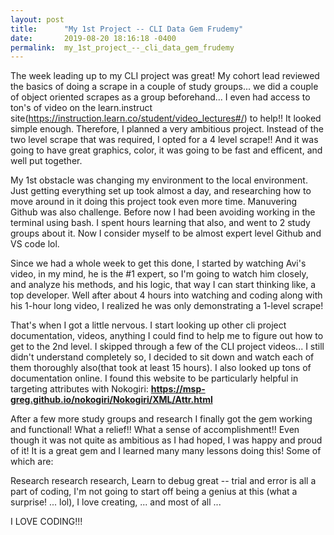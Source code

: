 ```yaml
---
layout: post
title:      "My 1st Project -- CLI Data Gem Frudemy"
date:       2019-08-20 18:16:18 -0400
permalink:  my_1st_project_--_cli_data_gem_frudemy
---
```



The week leading up to my CLI project was great!  My cohort lead reviewed the basics of doing a scrape in a couple of study groups... we did a couple of object oriented scrapes as a group beforehand... I even had access to ton's of video on the learn.instruct site(https://instruction.learn.co/student/video_lectures#/) to help!!  It looked simple enough.  Therefore, I planned a very ambitious project.  Instead of the two level scrape that was required, I opted for a 4 level scrape!!  And it was going to have great graphics, color, it was going to be fast and efficent, and well put together.  

My 1st obstacle was changing my environment to the local environment.  Just getting everything set up took almost a day, and researching how to move around in it doing this project took even more time.   Manuvering Github was also challenge.  Before now I had been avoiding working in the terminal using bash.   I spent hours learning that also, and went to 2 study groups about it.  Now I consider myself to be almost expert level Github and VS code lol.

Since we had a whole week to get this done, I started by watching Avi's video, in my mind, he is the #1 expert, so I'm going to watch him closely, and analyze his methods, and his logic, that way I can start thinking like, a top developer.  Well after about 4 hours into watching and coding along with his 1-hour long video, I realized he was only demonstrating a 1-level scrape!

That's when I got a little nervous.  I start looking up other cli project documentation, videos, anything I could find to help me to figure out how to get to the 2nd level.  I skipped through a few of the CLI project videos... I still didn't understand completely so, I decided to sit down and watch each of them thoroughly also(that took at least 15 hours).   I also looked up tons of documentation online.  I found this website to be particularly helpful in targeting attributes with Nokogiri: 
**https://msp-greg.github.io/nokogiri/Nokogiri/XML/Attr.html**

After a few more study groups and research I finally got the gem working and functional!  What a relief!! What a sense of accomplishment!! Even though it was not quite as ambitious as I had hoped, I was happy and proud of it!  It is a great gem and I learned many many lessons doing this!  Some of which are:  

Research research research,
Learn to debug great -- trial and error is all a part of coding,
I'm not going to start off being a genius at this (what a surprise! ... lol),
I love creating,
... and most of all ... 

I LOVE CODING!!!

